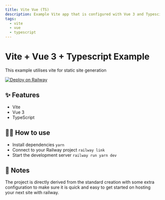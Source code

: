 ```yaml
---
title: Vite Vue (TS)
description: Example Vite app that is configured with Vue 3 and Typescipt
tags:
  - vite
  - vue
  - typescript
---
```


# Vite + Vue 3 + Typescript Example
This example utilises vite for static site generation

[![Deploy on Railway](https://railway.app/button.svg)](https://railway.app/new?template=https%3A%2F%2Fgithub.com%2Frailwayapp%2Fexamples%2Ftree%2Fmaster%2Fexamples%2Fvite-vue-typescript)

## ✨ Features

- Vite
- Vue 3
- TypeScript

## 💁‍♀️ How to use

- Install dependencies `yarn`
- Connect to your Railway project `railway link`
- Start the development server `railway run yarn dev`

## 📝 Notes

The project is directly derived from the standard creation with some extra configuration to make sure it is quick and easy to get started on hosting your next site with railway. 
